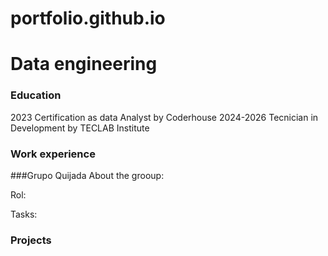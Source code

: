 # portfolio.github.io

# Data engineering 

### Education
2023 Certification as data Analyst by Coderhouse 
2024-2026 Tecnician in Development by TECLAB Institute

### Work experience
###Grupo Quijada
About the grooup:

Rol:

Tasks:

### Projects
